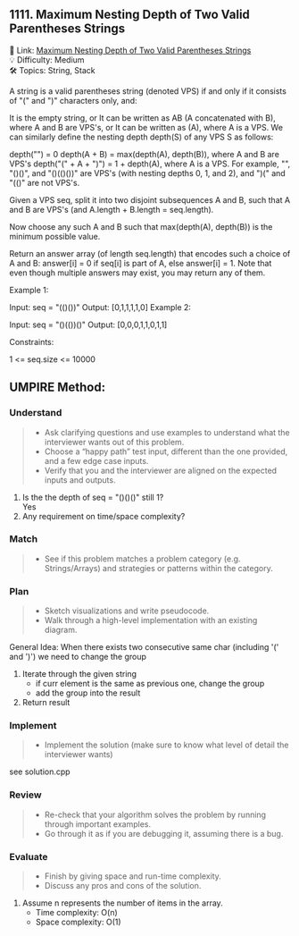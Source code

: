 ## 1111. Maximum Nesting Depth of Two Valid Parentheses Strings
🔗 Link: [Maximum Nesting Depth of Two Valid Parentheses Strings](https://leetcode.com/problems/maximum-nesting-depth-of-two-valid-parentheses-strings/description/)  
💡 Difficulty: Medium  
🛠️ Topics: String, Stack  

A string is a valid parentheses string (denoted VPS) if and only if it consists of "(" and ")" characters only, and:

It is the empty string, or
It can be written as AB (A concatenated with B), where A and B are VPS's, or
It can be written as (A), where A is a VPS.
We can similarly define the nesting depth depth(S) of any VPS S as follows:

depth("") = 0
depth(A + B) = max(depth(A), depth(B)), where A and B are VPS's
depth("(" + A + ")") = 1 + depth(A), where A is a VPS.
For example,  "", "()()", and "()(()())" are VPS's (with nesting depths 0, 1, and 2), and ")(" and "(()" are not VPS's.

 

Given a VPS seq, split it into two disjoint subsequences A and B, such that A and B are VPS's (and A.length + B.length = seq.length).

Now choose any such A and B such that max(depth(A), depth(B)) is the minimum possible value.

Return an answer array (of length seq.length) that encodes such a choice of A and B:  answer[i] = 0 if seq[i] is part of A, else answer[i] = 1.  Note that even though multiple answers may exist, you may return any of them.

 

Example 1:

Input: seq = "(()())"
Output: [0,1,1,1,1,0]
Example 2:

Input: seq = "()(())()"
Output: [0,0,0,1,1,0,1,1]
 

Constraints:

1 <= seq.size <= 10000


## UMPIRE Method:

### Understand
> - Ask clarifying questions and use examples to understand what the interviewer wants out of this problem.
> - Choose a “happy path” test input, different than the one provided, and a few edge case inputs.
> - Verify that you and the interviewer are aligned on the expected inputs and outputs.
1. Is the the depth of seq = "()()()" still 1?  
   Yes
3. Any requirement on time/space complexity?  
### Match 
> - See if this problem matches a problem category (e.g. Strings/Arrays) and strategies or patterns within the category.

### Plan
> - Sketch visualizations and write pseudocode.
> - Walk through a high-level implementation with an existing diagram.

General Idea: When there exists two consecutive same char (including '(' and ')') we need to change the group
1. Iterate through the given string
   - if curr element is the same as previous one, change the group
   - add the group into the result
2. Return result  
### Implement
> - Implement the solution (make sure to know what level of detail the interviewer wants)  

see solution.cpp
### Review
> - Re-check that your algorithm solves the problem by running through important examples.
> - Go through it as if you are debugging it, assuming there is a bug.
### Evaluate
> - Finish by giving space and run-time complexity.
> - Discuss any pros and cons of the solution.
1. Assume n represents the number of items in the array.
   - Time complexity: O(n)
   - Space complexity: O(1)

